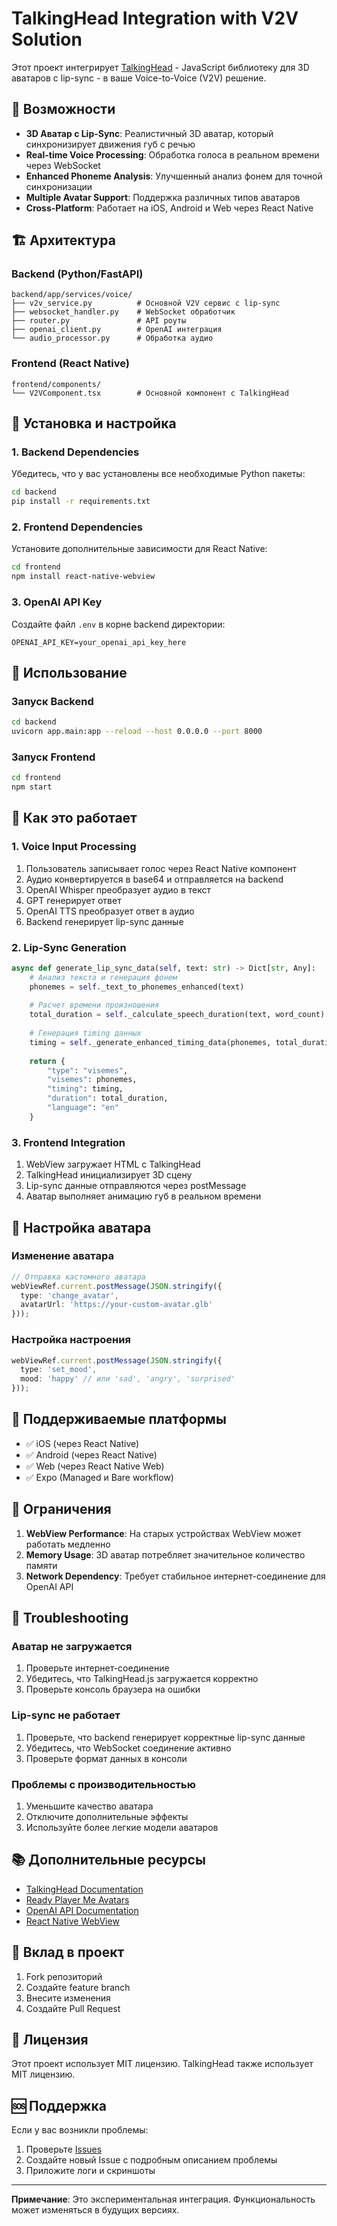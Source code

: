 # TalkingHead Integration with V2V Solution

Этот проект интегрирует [TalkingHead](https://github.com/met4citizen/TalkingHead) - JavaScript библиотеку для 3D аватаров с lip-sync - в ваше Voice-to-Voice (V2V) решение.

## 🚀 Возможности

- **3D Аватар с Lip-Sync**: Реалистичный 3D аватар, который синхронизирует движения губ с речью
- **Real-time Voice Processing**: Обработка голоса в реальном времени через WebSocket
- **Enhanced Phoneme Analysis**: Улучшенный анализ фонем для точной синхронизации
- **Multiple Avatar Support**: Поддержка различных типов аватаров
- **Cross-Platform**: Работает на iOS, Android и Web через React Native

## 🏗️ Архитектура

### Backend (Python/FastAPI)
```
backend/app/services/voice/
├── v2v_service.py          # Основной V2V сервис с lip-sync
├── websocket_handler.py    # WebSocket обработчик
├── router.py               # API роуты
├── openai_client.py        # OpenAI интеграция
└── audio_processor.py      # Обработка аудио
```

### Frontend (React Native)
```
frontend/components/
└── V2VComponent.tsx        # Основной компонент с TalkingHead
```

## 🔧 Установка и настройка

### 1. Backend Dependencies

Убедитесь, что у вас установлены все необходимые Python пакеты:

```bash
cd backend
pip install -r requirements.txt
```

### 2. Frontend Dependencies

Установите дополнительные зависимости для React Native:

```bash
cd frontend
npm install react-native-webview
```

### 3. OpenAI API Key

Создайте файл `.env` в корне backend директории:

```env
OPENAI_API_KEY=your_openai_api_key_here
```

## 🎯 Использование

### Запуск Backend

```bash
cd backend
uvicorn app.main:app --reload --host 0.0.0.0 --port 8000
```

### Запуск Frontend

```bash
cd frontend
npm start
```

## 🔄 Как это работает

### 1. Voice Input Processing

1. Пользователь записывает голос через React Native компонент
2. Аудио конвертируется в base64 и отправляется на backend
3. OpenAI Whisper преобразует аудио в текст
4. GPT генерирует ответ
5. OpenAI TTS преобразует ответ в аудио
6. Backend генерирует lip-sync данные

### 2. Lip-Sync Generation

```python
async def generate_lip_sync_data(self, text: str) -> Dict[str, Any]:
    # Анализ текста и генерация фонем
    phonemes = self._text_to_phonemes_enhanced(text)
    
    # Расчет времени произношения
    total_duration = self._calculate_speech_duration(text, word_count)
    
    # Генерация timing данных
    timing = self._generate_enhanced_timing_data(phonemes, total_duration)
    
    return {
        "type": "visemes",
        "visemes": phonemes,
        "timing": timing,
        "duration": total_duration,
        "language": "en"
    }
```

### 3. Frontend Integration

1. WebView загружает HTML с TalkingHead
2. TalkingHead инициализирует 3D сцену
3. Lip-sync данные отправляются через postMessage
4. Аватар выполняет анимацию губ в реальном времени

## 🎨 Настройка аватара

### Изменение аватара

```typescript
// Отправка кастомного аватара
webViewRef.current.postMessage(JSON.stringify({
  type: 'change_avatar',
  avatarUrl: 'https://your-custom-avatar.glb'
}));
```

### Настройка настроения

```typescript
webViewRef.current.postMessage(JSON.stringify({
  type: 'set_mood',
  mood: 'happy' // или 'sad', 'angry', 'surprised'
}));
```

## 📱 Поддерживаемые платформы

- ✅ iOS (через React Native)
- ✅ Android (через React Native)
- ✅ Web (через React Native Web)
- ✅ Expo (Managed и Bare workflow)

## 🚨 Ограничения

1. **WebView Performance**: На старых устройствах WebView может работать медленно
2. **Memory Usage**: 3D аватар потребляет значительное количество памяти
3. **Network Dependency**: Требует стабильное интернет-соединение для OpenAI API

## 🔧 Troubleshooting

### Аватар не загружается

1. Проверьте интернет-соединение
2. Убедитесь, что TalkingHead.js загружается корректно
3. Проверьте консоль браузера на ошибки

### Lip-sync не работает

1. Проверьте, что backend генерирует корректные lip-sync данные
2. Убедитесь, что WebSocket соединение активно
3. Проверьте формат данных в консоли

### Проблемы с производительностью

1. Уменьшите качество аватара
2. Отключите дополнительные эффекты
3. Используйте более легкие модели аватаров

## 📚 Дополнительные ресурсы

- [TalkingHead Documentation](https://github.com/met4citizen/TalkingHead)
- [Ready Player Me Avatars](https://readyplayer.me/)
- [OpenAI API Documentation](https://platform.openai.com/docs)
- [React Native WebView](https://github.com/react-native-webview/react-native-webview)

## 🤝 Вклад в проект

1. Fork репозиторий
2. Создайте feature branch
3. Внесите изменения
4. Создайте Pull Request

## 📄 Лицензия

Этот проект использует MIT лицензию. TalkingHead также использует MIT лицензию.

## 🆘 Поддержка

Если у вас возникли проблемы:

1. Проверьте [Issues](https://github.com/your-repo/issues)
2. Создайте новый Issue с подробным описанием проблемы
3. Приложите логи и скриншоты

---

**Примечание**: Это экспериментальная интеграция. Функциональность может изменяться в будущих версиях.
